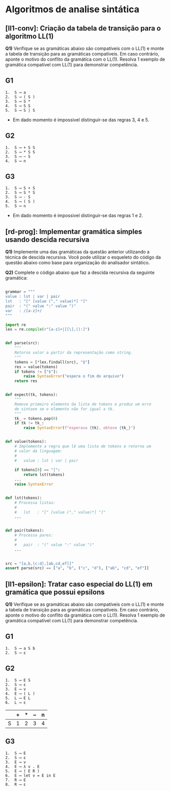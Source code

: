 Algoritmos de analise sintática
===============================

## [ll1-conv]: Criação da tabela de transição para o algoritmo LL(1)

**Q1)** Verifique se as gramáticas abaixo são compatíveis com o LL(1) e monte a tabela de transição para as gramáticas compatíveis. Em caso contrário, aponte o motivo do conflito da gramática com o LL(1). Resolva 1 exemplo de gramática compatível com LL(1) para demonstrar competência.

## G1
```
1.  S ⟶ a
2.  S ⟶ ( S )
3.  S ⟶ S *
4.  S ⟶ S S
5.  S ⟶ S | S
```
* Em dado momento é impossivel distinguir-se das regras 3, 4 e 5.

## G2
```
1.  S ⟶ + S S
2.  S ⟶ * S S
3.  S ⟶ ~ S
4.  S ⟶ n
```

## G3
```
1.  S ⟶ S + S
2.  S ⟶ S * S
3.  S ⟶ - S
4.  S ⟶ ( S )
5.  S ⟶ n
```
* Em dado momento é impossivel distinguir-se das regras 1 e 2.


## [rd-prog]: Implementar gramática simples usando descida recursiva

**Q1)** Implemente uma das gramáticas da questão anterior utilizando a técnica de descida recursiva. Você pode utilizar o esqueleto do código da questão abaixo como base para organização do analisador sintático.

**Q2)** Complete o código abaixo que faz a descida recursiva da seguinte gramática:

```python

grammar = """
value : lst | var | pair
lst   : "[" [value ("," value)*] "]"
pair  : "(" value ":" value ")"
var   : /[a-z]+/
"""

import re
lex = re.compile(r"[a-z]+|[[\],():]")


def parse(src):
    """
    Retorna valor a partir da representação como string.
    """
    tokens = [*lex.findall(src), "$"]
    res = value(tokens)
    if tokens != ["$"]:
        raise SyntaxError("espera o fim do arquivo")
    return res


def expect(tk, tokens):
    """
    Remove primeiro elemento da lista de tokens e produz um erro
    de sintaxe se o elemento não for igual a tk.
    """
    tk_ = tokens.pop(0)
    if tk != tk_:
        raise SyntaxError(f"esperava {tk}, obteve {tk_}")


def value(tokens):
    # Implemente a regra que lê uma lista de tokens e retorna um
    # valor da linguagem:
    #
    #   value : lst | var | pair 
    
    if tokens[0] == "[":
        return lst(tokens)
    ...
    raise SyntaxError


def lst(tokens):
    # Processa listas:
    #
    #   lst   : "[" [value ("," value)*] "]" 
    ...


def pair(tokens):
    # Processa pares:
    # 
    #   pair  : "(" value ":" value ")" 
    ...
    

src = "[a,b,(c:d),[ab,cd,ef]]"
assert parse(src) == ["a", "b", ("c", "d"), ["ab", "cd", "ef"]]
```


## [ll1-epsilon]: Tratar caso especial do LL(1) em gramática que possui epsilons

**Q1)** Verifique se as gramáticas abaixo são compatíveis com o LL(1) e monte a tabela de transição para as gramáticas compatíveis. Em caso contrário, aponte o motivo do conflito da gramática com o LL(1). Resolva 1 exemplo de gramática compatível com LL(1) para demonstrar competência.

## G1
```
1.  S ⟶ a S b
2.  S ⟶ ε
```

## G2
```
1.  S ⟶ E S
2.  S ⟶ ε
3.  E ⟶ v
4.  E ⟶ ( L )
5.  L ⟶ E L
6.  L ⟶ ε
```



||+|*|~|n|
| :---: | :---: | :---: | :---: | :---: |
|S|1|2|3|4|


## G3
```
1.  S ⟶ E
2.  S ⟶ ε
3.  E ⟶ v
4.  E ⟶ λ v . E
5.  E ⟶ ( E R )
6.  E ⟶ let v = E in E
7.  R ⟶ E
8.  R ⟶ ε
```
